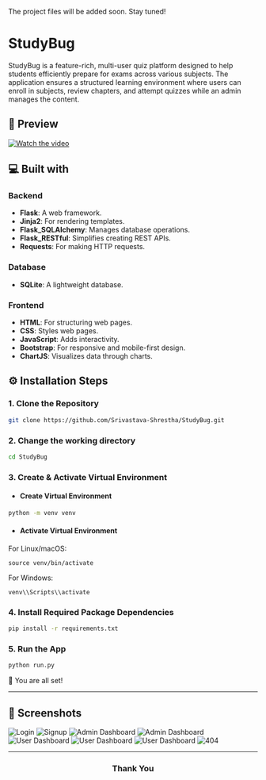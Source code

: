 The project files will be added soon. Stay tuned!

# StudyBug
StudyBug is a feature-rich, multi-user quiz platform designed to help students efficiently prepare for exams across various subjects. The application ensures a structured learning environment where users can enroll in subjects, review chapters, and attempt quizzes while an admin manages the content.


## 🚀 Preview
[![Watch the video](https://github.com/Srivastava-Shrestha/Assets/blob/main/StudyBugCover.png)](https://youtu.be/lq1KsgAVZAI?si=Xo6jDKpvBv8K7N6o)

## 💻 Built with

### Backend
- **Flask**: A web framework.
- **Jinja2**: For rendering templates.
- **Flask_SQLAlchemy**: Manages database operations.
- **Flask_RESTful**: Simplifies creating REST APIs.
- **Requests**: For making HTTP requests.

### Database
- **SQLite**: A lightweight database.

### Frontend
- **HTML**: For structuring web pages.
- **CSS**: Styles web pages.
- **JavaScript**: Adds interactivity.
- **Bootstrap**: For responsive and mobile-first design.
- **ChartJS**: Visualizes data through charts.

## ⚙️ Installation Steps

### 1. Clone the Repository
```bash
git clone https://github.com/Srivastava-Shrestha/StudyBug.git
```
### 2. Change the working directory
```bash
cd StudyBug
```

### 3. Create & Activate Virtual Environment
- #### Create Virtual Environment
  
```bash
python -m venv venv
```

- #### Activate Virtual Environment
For Linux/macOS:
```
source venv/bin/activate
```
For Windows:
```
venv\\Scripts\\activate
```

### 4. Install Required Package Dependencies
```bash
pip install -r requirements.txt
```

### 5. Run the App
```bash
python run.py
```
🌟 You are all set!
<hr>

## 📸 Screenshots
![Login](https://github.com/Srivastava-Shrestha/Assets/blob/main/StudyBug/StudyBug12.png)
![Signup](https://github.com/Srivastava-Shrestha/Assets/blob/main/StudyBug/StudyBug13.png)
![Admin Dashboard](https://github.com/Srivastava-Shrestha/Assets/blob/main/StudyBug/StudyBug1.png)
![Admin Dashboard](https://github.com/Srivastava-Shrestha/Assets/blob/main/StudyBug/StudyBug2.png)
![User Dashboard](https://github.com/Srivastava-Shrestha/Assets/blob/main/StudyBug/StudyBug7.png)
![User Dashboard](https://github.com/Srivastava-Shrestha/Assets/blob/main/StudyBug/StudyBug10.png)
![User Dashboard](https://github.com/Srivastava-Shrestha/Assets/blob/main/StudyBug/StudyBug11.png)
![404](https://github.com/Srivastava-Shrestha/Assets/blob/main/StudyBug/StudyBug14.png)





<hr>
<h3 align="center">
Thank You
</h3>
